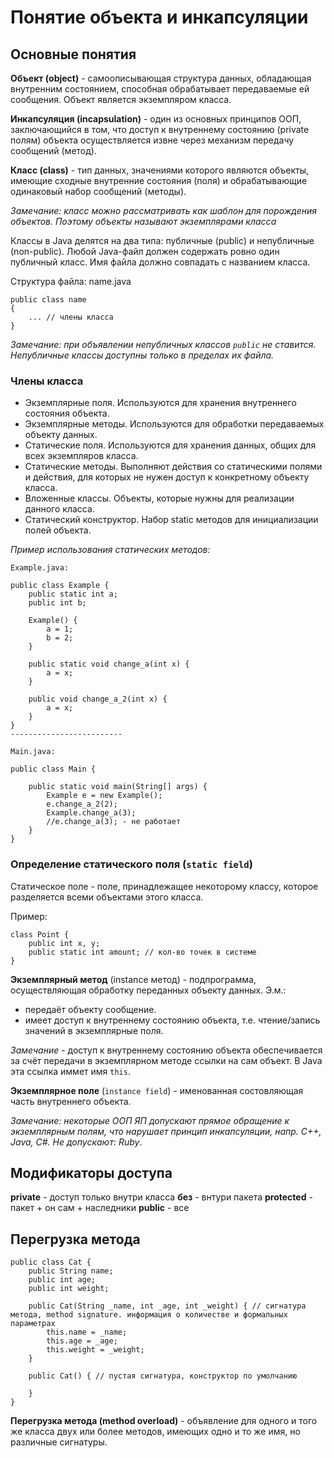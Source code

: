 # Понятие объекта и инкапсуляции

## Основные понятия

**Объект (object)** - самоописывающая структура данных, обладающая внутренним состоянием, способная обрабатывает передаваемые ей сообщения. Объект является экземпляром класса.

**Инкапсуляция (incapsulation)** - один из основных принципов ООП, заключающийся в том, что доступ к внутреннему состоянию (private полям) объекта осуществляется извне через механизм передачу сообщений 
(метод).

**Класс (class)** - тип данных, значениями которого являются объекты, имеющие сходные внутренние состояния (поля) и обрабатывающие одинаковый набор сообщений (методы).

*Замечание: класс можно рассматривать как шаблон для порождения объектов. Поэтому объекты называют экземплярами класса* 

Классы в Java делятся на два типа: публичные (public) и непубличные (non-public). Любой Java-файл должен содержать ровно один публичный класс. Имя файла должно совпадать с названием класса.

Структура файла:
name.java

```
public class name 
{
    ... // члены класса
}
```
*Замечание: при объявлении непубличных классов `public` не ставится. Непубличные классы доступны только в пределах их файла.*

### Члены класса
- Экземплярные поля. Используются для хранения внутреннего состояния объекта.
- Экземплярные методы. Используются для обработки передаваемых объекту данных.
- Статические поля. Используются для хранения данных, общих для всех экземпляров класса.
- Статические методы. Выполняют действия со статическими полями и действия, для которых не нужен доступ к конкретному объекту класса. 
- Вложенные классы. Объекты, которые нужны для реализации данного класса.
- Статический конструктор. Набор static методов для инициализации полей объекта.

*Пример использования статических методов:*
```
Example.java:

public class Example {
    public static int a;
    public int b;

    Example() {
        a = 1;
        b = 2;
    }

    public static void change_a(int x) {
        a = x;
    }

    public void change_a_2(int x) {
        a = x;
    }
}
-------------------------

Main.java:

public class Main {

    public static void main(String[] args) {
        Example e = new Example();
        e.change_a_2(2);
        Example.change_a(3);
        //e.change_a(3); - не работает
    }
}
```

### Определение статического поля (`static field`)

Статическое поле - поле, принадлежащее некоторому классу, которое разделяется всеми объектами этого класса.

Пример:
```
class Point {
    public int x, y;
    public static int amount; // кол-во точек в системе
}
```

**Экземплярный метод** (instance метод) - подпрограмма, осуществляющая обработку переданных объекту данных. Э.м.:
- передаёт объекту сообщение.
- имеет доступ к внутреннему состоянию объекта, т.е. чтение/запись значений в экземплярные поля.

*Замечание* - доступ к внутреннему состоянию объекта обеспечивается за счёт передачи в экземплярном методе ссылки на сам объект. В Java эта ссылка иммет имя `this`.

**Экземплярное поле** (`instance field`) - именованная состовляющая часть внутреннего объекта.

*Замечание: некоторые ООП ЯП допускают прямое обращение к экземплярным полям, что нарушает принцип инкапсуляции, напр. C++, Java, C#. Не допускают: Ruby*.

## Модификаторы доступа

**private** - доступ только внутри класса
**без** - внтури пакета
**protected** - пакет + он сам + наследники
**public** - все

## Перегрузка метода
```
public class Cat {
    public String name;
    public int age;
    public int weight;

    public Cat(String _name, int _age, int _weight) { // сигнатура метода, method signature. информация о количестве и формальных параметрах
        this.name = _name;
        this.age = _age;
        this.weight = _weight;
    }

    public Cat() { // пустая сигнатура, конструктор по умолчанию

    }
}
```

**Перегрузка метода (method overload)** - объявление для одного и того же класса двух или более методов, имеющих одно и то же имя, но различные сигнатуры.